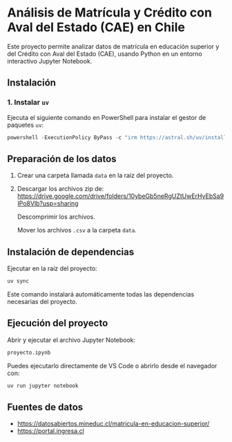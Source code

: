 # Análisis de Matrícula y Crédito con Aval del Estado (CAE) en Chile

Este proyecto permite analizar datos de matrícula en educación superior y del Crédito con Aval del Estado (CAE), usando Python en un entorno interactivo Jupyter Notebook.

## Instalación

### 1. Instalar `uv`

Ejecuta el siguiente comando en PowerShell para instalar el gestor de paquetes `uv`:

```powershell
powershell -ExecutionPolicy ByPass -c "irm https://astral.sh/uv/install.ps1 | iex"
```

## Preparación de los datos

1. Crear una carpeta llamada `data` en la raíz del proyecto.

2. Descargar los archivos zip de:
   https://drive.google.com/drive/folders/10ybeGb5neRgUZtUwErHyEbSa9IPo8Vlb?usp=sharing
   
   Descomprimir los archivos.
   
   Mover los archivos `.csv` a la carpeta `data`.

## Instalación de dependencias

Ejecutar en la raíz del proyecto:

```bash
uv sync
```

Este comando instalará automáticamente todas las dependencias necesarias del proyecto.

## Ejecución del proyecto

Abrir y ejecutar el archivo Jupyter Notebook:

```bash
proyecto.ipynb
```

Puedes ejecutarlo directamente de VS Code o abrirlo desde el navegador con:

```bash
uv run jupyter notebook
```


## Fuentes de datos

- https://datosabiertos.mineduc.cl/matricula-en-educacion-superior/
- https://portal.ingresa.cl